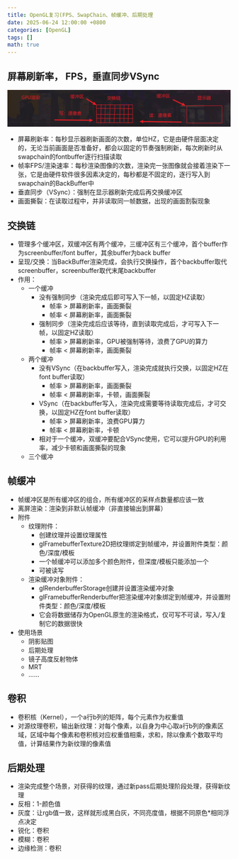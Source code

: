 ```yaml
---
title: OpenGL复习(FPS、SwapChain、帧缓冲、后期处理
date: 2025-06-24 12:00:00 +0800
categories: [OpenGL]
tags: []
math: true
---
```


## 屏幕刷新率， FPS，垂直同步VSync

![alt text](/assets/img/blog/Graphic/刷新率_交换链_FPS.png)

* 屏幕刷新率：每秒显示器刷新画面的次数，单位HZ，它是由硬件层面决定的，无论当前画面是否准备好，都会以固定的节奏强制刷新，每次刷新时从swapchain的fontbuffer逐行扫描读取
* 帧率FPS/渲染速率：每秒渲染图像的次数，渲染完一张图像就会接着渲染下一张，它是由硬件软件很多因素决定的，每秒都是不固定的，逐行写入到swapchain的BackBuffer中
* 垂直同步（VSync）：强制在显示器刷新完成后再交换缓冲区
* 画面撕裂：在读取过程中，并非读取同一帧数据，出现的画面割裂现象

## 交换链

* 管理多个缓冲区，双缓冲区有两个缓冲，三缓冲区有三个缓冲，首个buffer作为screenbuffer/font buffer，其余buffer为back buffer
* 呈现/交换：当BackBuffer渲染完成，会执行交换操作，首个backbuffer取代screenbuffer，screenbuffer取代末尾backbuffer
* 作用：
  * 一个缓冲
    * 没有强制同步（渲染完成后即可写入下一帧，以固定HZ读取）
      * 帧率 > 屏幕刷新率，画面撕裂
      * 帧率 < 屏幕刷新率，画面撕裂
    * 强制同步（渲染完成后应该等待，直到读取完成后，才可写入下一帧，以固定HZ读取）
      * 帧率 > 屏幕刷新率，GPU被强制等待，浪费了GPU的算力
      * 帧率 < 屏幕刷新率，画面撕裂
  * 两个缓冲
    * 没有VSync（在backbuffer写入，渲染完成就执行交换，以固定HZ在font buffer读取）
      * 帧率 > 屏幕刷新率，画面撕裂
      * 帧率 < 屏幕刷新率，卡顿，画面撕裂
    * VSync（在backbuffer写入，渲染完成需要等待读取完成后，才可交换，以固定HZ在font buffer读取）
      * 帧率 > 屏幕刷新率，浪费GPU算力
      * 帧率 < 屏幕刷新率，卡顿
    * 相对于一个缓冲，双缓冲要配合VSync使用，它可以提升GPU的利用率，减少卡顿和画面撕裂的现象
  * 三个缓冲

## 帧缓冲

* 帧缓冲区是所有缓冲区的组合，所有缓冲区的采样点数量都应该一致
* 离屏渲染：渲染到非默认帧缓冲（非直接输出到屏幕）
* 附件
  * 纹理附件：
    * 创建纹理并设置纹理属性
    * glFramebufferTexture2D把纹理绑定到帧缓冲，并设置附件类型：颜色/深度/模板
    * 一个帧缓冲可以添加多个颜色附件，但深度/模板只能添加一个
    * 可被读写
  * 渲染缓冲对象附件：
    * glRenderbufferStorage创建并设置渲染缓冲对象
    * glFramebufferRenderbuffer把渲染缓冲对象绑定到帧缓冲，并设置附件类型：颜色/深度/模板
    * 它会将数据储存为OpenGL原生的渲染格式，仅可写不可读，写入/复制它的数据很快
* 使用场景
  * 阴影贴图
  * 后期处理
  * 镜子高度反射物体
  * MRT
  * ……

## 卷积

* 卷积核（Kernel），一个a行b列的矩阵，每个元素作为权重值
* 对源纹理卷积，输出新纹理：对每个像素，以自身为中心取a行b列的像素区域，区域中每个像素和卷积核对应权重值相乘，求和，除以像素个数取平均值，计算结果作为新纹理的像素值

## 后期处理

* 渲染完成整个场景，对获得的纹理，通过新pass后期处理阶段处理，获得新纹理
* 反相：1-颜色值
* 灰度：让rgb值一致，这样就形成黑白灰，不同亮度值，根据不同原色*相同浮点决定
* 锐化：卷积
* 模糊：卷积
* 边缘检测：卷积